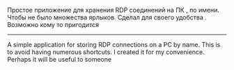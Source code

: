 Простое приложение для хранения RDP соединений на  ПК , по имени.
Чтобы не было множества ярлыков. 
Сделал для своего удобства .
Возможно кому то пригодится

----------------------------------
A simple application for storing RDP connections on a PC by name.
This is to avoid having numerous shortcuts.
I created it for my convenience. Perhaps it will be useful to someone
